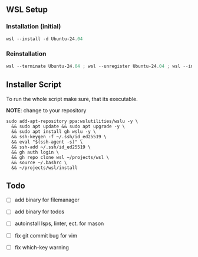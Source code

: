 
## WSL Setup
### Installation (initial)

```powershell
wsl --install -d Ubuntu-24.04
```

### Reinstallation

```powershell
wsl --terminate Ubuntu-24.04 ; wsl --unregister Ubuntu-24.04 ; wsl --install -d Ubuntu-24.04
```
## Installer Script

To run the whole script make sure, that its executable.

**NOTE**:
change to your repository

```
sudo add-apt-repository ppa:wslutilities/wslu -y \
  && sudo apt update && sudo apt upgrade -y \
  && sudo apt install gh wslu -y \
  && ssh-keygen -f ~/.ssh/id_ed25519 \
  && eval "$(ssh-agent -s)" \
  && ssh-add ~/.ssh/id_ed25519 \
  && gh auth login \
  && gh repo clone wsl ~/projects/wsl \
  && source ~/.bashrc \
  && ~/projects/wsl/install
```

## Todo
- [ ] add binary for filemanager
- [ ] add binary for todos
- [ ] autoinstall lsps, linter, ect. for mason
- [ ] fix git commit bug for vim
- [ ] fix which-key warning

